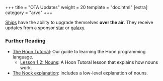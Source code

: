 +++
title = "OTA Updates"
weight = 20
template = "doc.html"
[extra]
category = "arvo"
+++

[Ships](../ship) have the ability to upgrade themselves **over the air**. They receive updates from a sponsor [star](../star) or [galaxy](../galaxy).

### Further Reading

- [The Hoon Tutorial](@/docs/tutorials/hoon/_index.md): Our guide to learning the Hoon programming language.
  - [Lesson 1.2: Nouns](@/docs/tutorials/hoon/nouns.md): A Hoon Tutoral lesson that explains how nouns work.
- [The Nock explanation](@/docs/tutorials/nock/_index.md): Includes a low-level explanation of nouns.
